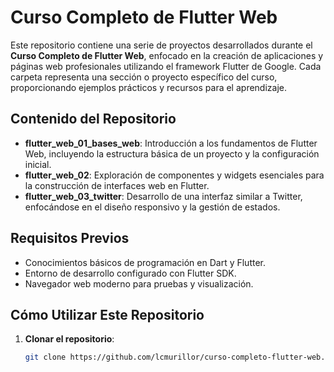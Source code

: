 # Curso Completo de Flutter Web

Este repositorio contiene una serie de proyectos desarrollados durante el **Curso Completo de Flutter Web**, enfocado en la creación de aplicaciones y páginas web profesionales utilizando el framework Flutter de Google. Cada carpeta representa una sección o proyecto específico del curso, proporcionando ejemplos prácticos y recursos para el aprendizaje.

## Contenido del Repositorio

- **flutter_web_01_bases_web**: Introducción a los fundamentos de Flutter Web, incluyendo la estructura básica de un proyecto y la configuración inicial.
- **flutter_web_02**: Exploración de componentes y widgets esenciales para la construcción de interfaces web en Flutter.
- **flutter_web_03_twitter**: Desarrollo de una interfaz similar a Twitter, enfocándose en el diseño responsivo y la gestión de estados.

## Requisitos Previos

- Conocimientos básicos de programación en Dart y Flutter.
- Entorno de desarrollo configurado con Flutter SDK.
- Navegador web moderno para pruebas y visualización.

## Cómo Utilizar Este Repositorio

1. **Clonar el repositorio**:
   ```bash
   git clone https://github.com/lcmurillor/curso-completo-flutter-web.git
